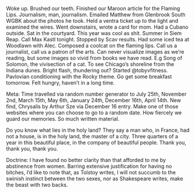 Woke up. Brushed our teeth. Finished our Maroon article for the Flaming Lips. Journalism, man, journalism. Emailed Matthew from Glenbrook South WGBK about the photos he took. Held a ventra ticket up to the light and examined the wires. Went downstairs, wrote a card for mom. Had a Cubano outside. Sat in the courtyard. This year was cool as shit. Summer in Siem Reap. Call Max Kastl tonight. Stopped by Scav results. Had some iced tea at Woodlawn with Alec. Composed a coolcat on the flaming lips. Call us a journalist, call us a patron of the arts. Can never visualize images as we’re reading, but some images so vivid from books we have read. E.g Song of Solomon, the vivisection of a cat. To see Chicago’s shoreline from the Indiana dunes. Bright flash, thundering out? Started @tobyvfitness. Pavlovian conditioning with the Rocky theme. Go get some breakfast tomorrow. Felt hungry, haven’t in a long time. 

Meta: Time travelled via random number generator to July 25th, November 2nd, March 15th, May 6th, January 24th, December 16th, April 14th. New find, Chrysalis by Arthur Sze via December 16 entry. Make one of those websites where you can choose to go to a random date. How fiercely we guard our memories. So much written material.

Do you know what lies in the holy land? They say a man who, in France, had not a house, is in the holy land, the master of a city. Three quarters of a year in this beautiful place, in the company of beautiful people. Thank you, thank you, thank you.  

Doctrine: I have found no better clarity than that afforded to me by abstinence from women. Barring extensive justification for having no bitches, I’d like to note that, as Tolstoy writes, I will not succumb to the swinish instinct between the two sexes, nor as Shakespeare writes, make the beast with two backs.
